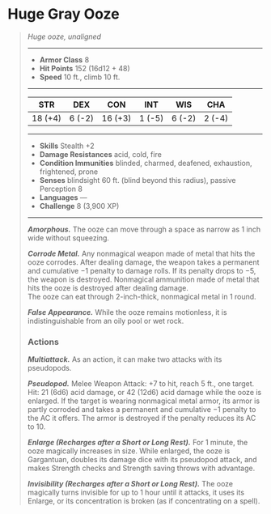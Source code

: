 # Huge Gray Ooze
>*Huge ooze, unaligned*
>___
>- **Armor Class** 8
>- **Hit Points** 152 (16d12 + 48)
>- **Speed** 10 ft., climb 10 ft.
>___
>|STR|DEX|CON|INT|WIS|CHA|
>|:---:|:---:|:---:|:---:|:---:|:---:|
>|18 (+4)|6 (-2)|16 (+3)|1 (-5)|6 (-2)|2 (-4)|
>___
>- **Skills** Stealth +2
>- **Damage Resistances** acid, cold, fire
>- **Condition Immunities** blinded, charmed, deafened, exhaustion, frightened, prone
>- **Senses** blindsight 60 ft. (blind beyond this radius), passive Perception 8
>- **Languages** —
>- **Challenge** 8 (3,900 XP)
>___
>***Amorphous.*** The ooze can move through a space as narrow as 1 inch wide without squeezing.  
>
>***Corrode Metal.*** Any nonmagical weapon made of metal that hits the ooze corrodes. After dealing damage, the weapon takes a permanent and cumulative −1 penalty to damage rolls. If its penalty drops to −5, the weapon is destroyed. Nonmagical ammunition made of metal that hits the ooze is destroyed after dealing damage.  
>The ooze can eat through 2-inch-thick, nonmagical metal in 1 round.  
>
>***False Appearance.*** While the ooze remains motionless, it is indistinguishable from an oily pool or wet rock.  
>
>### Actions
>***Multiattack.*** As an action, it can make two attacks with its pseudopods.  
>
>***Pseudopod.*** Melee Weapon Attack: +7 to hit, reach 5 ft., one target. Hit: 21 (6d6) acid damage, or 42 (12d6) acid damage while the ooze is enlarged. If the target is wearing nonmagical metal armor, its armor is partly corroded and takes a permanent and cumulative −1 penalty to the AC it offers. The armor is destroyed if the penalty reduces its AC to 10.  
>
>***Enlarge (Recharges after a Short or Long Rest).*** For 1 minute, the ooze magically increases in size. While enlarged, the ooze is Gargantuan, doubles its damage dice with its pseudopod attack, and makes Strength checks and Strength saving throws with advantage.  
>
>***Invisibility (Recharges after a Short or Long Rest).*** The ooze magically turns invisible for up to 1 hour until it attacks, it uses its Enlarge, or its concentration is broken (as if concentrating on a spell).